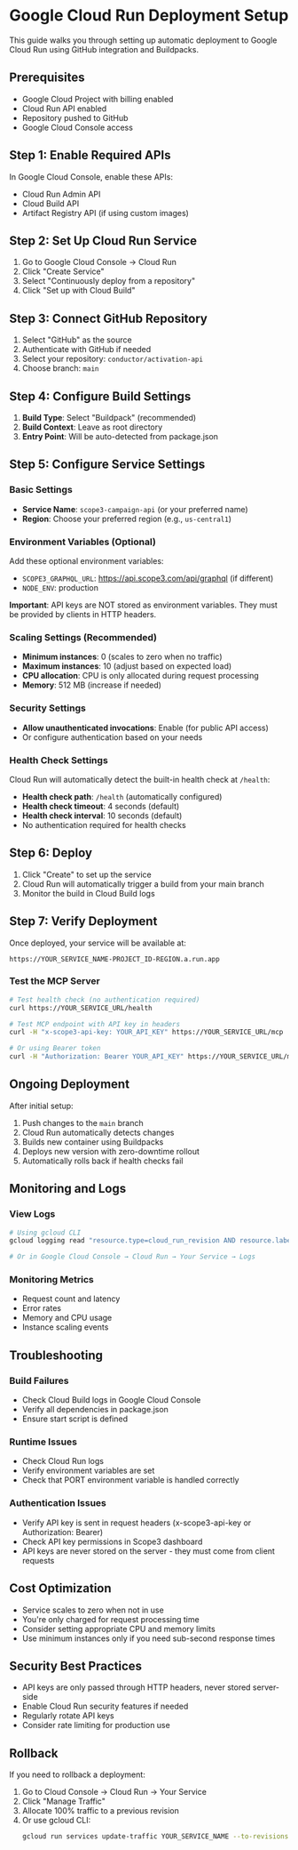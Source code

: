 # Google Cloud Run Deployment Setup

This guide walks you through setting up automatic deployment to Google Cloud Run using GitHub integration and Buildpacks.

## Prerequisites

- Google Cloud Project with billing enabled
- Cloud Run API enabled
- Repository pushed to GitHub
- Google Cloud Console access

## Step 1: Enable Required APIs

In Google Cloud Console, enable these APIs:

- Cloud Run Admin API
- Cloud Build API
- Artifact Registry API (if using custom images)

## Step 2: Set Up Cloud Run Service

1. Go to Google Cloud Console → Cloud Run
2. Click "Create Service"
3. Select "Continuously deploy from a repository"
4. Click "Set up with Cloud Build"

## Step 3: Connect GitHub Repository

1. Select "GitHub" as the source
2. Authenticate with GitHub if needed
3. Select your repository: `conductor/activation-api`
4. Choose branch: `main`

## Step 4: Configure Build Settings

1. **Build Type**: Select "Buildpack" (recommended)
2. **Build Context**: Leave as root directory
3. **Entry Point**: Will be auto-detected from package.json

## Step 5: Configure Service Settings

### Basic Settings

- **Service Name**: `scope3-campaign-api` (or your preferred name)
- **Region**: Choose your preferred region (e.g., `us-central1`)

### Environment Variables (Optional)

Add these optional environment variables:

- `SCOPE3_GRAPHQL_URL`: https://api.scope3.com/api/graphql (if different)
- `NODE_ENV`: production

**Important**: API keys are NOT stored as environment variables. They must be provided by clients in HTTP headers.

### Scaling Settings (Recommended)

- **Minimum instances**: 0 (scales to zero when no traffic)
- **Maximum instances**: 10 (adjust based on expected load)
- **CPU allocation**: CPU is only allocated during request processing
- **Memory**: 512 MB (increase if needed)

### Security Settings

- **Allow unauthenticated invocations**: Enable (for public API access)
- Or configure authentication based on your needs

### Health Check Settings

Cloud Run will automatically detect the built-in health check at `/health`:

- **Health check path**: `/health` (automatically configured)
- **Health check timeout**: 4 seconds (default)
- **Health check interval**: 10 seconds (default)
- No authentication required for health checks

## Step 6: Deploy

1. Click "Create" to set up the service
2. Cloud Run will automatically trigger a build from your main branch
3. Monitor the build in Cloud Build logs

## Step 7: Verify Deployment

Once deployed, your service will be available at:

```
https://YOUR_SERVICE_NAME-PROJECT_ID-REGION.a.run.app
```

### Test the MCP Server

```bash
# Test health check (no authentication required)
curl https://YOUR_SERVICE_URL/health

# Test MCP endpoint with API key in headers
curl -H "x-scope3-api-key: YOUR_API_KEY" https://YOUR_SERVICE_URL/mcp

# Or using Bearer token
curl -H "Authorization: Bearer YOUR_API_KEY" https://YOUR_SERVICE_URL/mcp
```

## Ongoing Deployment

After initial setup:

1. Push changes to the `main` branch
2. Cloud Run automatically detects changes
3. Builds new container using Buildpacks
4. Deploys new version with zero-downtime rollout
5. Automatically rolls back if health checks fail

## Monitoring and Logs

### View Logs

```bash
# Using gcloud CLI
gcloud logging read "resource.type=cloud_run_revision AND resource.labels.service_name=YOUR_SERVICE_NAME"

# Or in Google Cloud Console → Cloud Run → Your Service → Logs
```

### Monitoring Metrics

- Request count and latency
- Error rates
- Memory and CPU usage
- Instance scaling events

## Troubleshooting

### Build Failures

- Check Cloud Build logs in Google Cloud Console
- Verify all dependencies in package.json
- Ensure start script is defined

### Runtime Issues

- Check Cloud Run logs
- Verify environment variables are set
- Check that PORT environment variable is handled correctly

### Authentication Issues

- Verify API key is sent in request headers (x-scope3-api-key or Authorization: Bearer)
- Check API key permissions in Scope3 dashboard
- API keys are never stored on the server - they must come from client requests

## Cost Optimization

- Service scales to zero when not in use
- You're only charged for request processing time
- Consider setting appropriate CPU and memory limits
- Use minimum instances only if you need sub-second response times

## Security Best Practices

- API keys are only passed through HTTP headers, never stored server-side
- Enable Cloud Run security features if needed
- Regularly rotate API keys
- Consider rate limiting for production use

## Rollback

If you need to rollback a deployment:

1. Go to Cloud Console → Cloud Run → Your Service
2. Click "Manage Traffic"
3. Allocate 100% traffic to a previous revision
4. Or use gcloud CLI:
   ```bash
   gcloud run services update-traffic YOUR_SERVICE_NAME --to-revisions=REVISION_NAME=100
   ```
